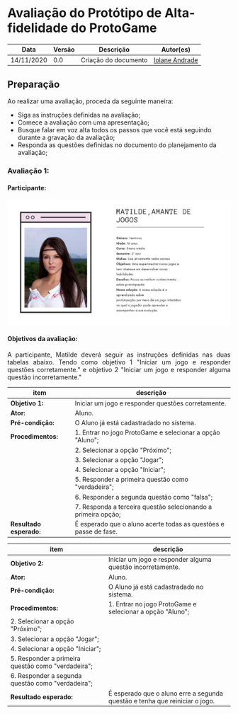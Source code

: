 # Avaliação do Protótipo de Alta-fidelidade do ProtoGame


Data | Versão | Descrição | Autor(es)
 --- | ------ | --------- | ------
14/11/2020 | 0.0 | Criação do documento  |[Iolane Andrade](https://github.com/IolaneAndrade)


## Preparação

Ao realizar uma avaliação, proceda da seguinte maneira:

- Siga as instruções definidas na avaliação;
- Comece a avaliação com uma apresentação; 
- Busque falar em voz alta todos os passos que você está seguindo durante a gravação da avaliação;
- Responda as questões definidas no documento do planejamento da avaliação;


### Avaliação 1:

#### Participante:
 
![persona 1](./img/persona-1.jpg)


#### Objetivos da avaliação:

<p align="justify">A participante, Matilde deverá seguir as instruções definidas nas duas tabelas abaixo. Tendo como objetivo 1 "Iniciar um jogo e responder questões corretamente." e objetivo 2 "Iniciar um jogo e responder alguma questão incorretamente."</p>
 

item     | descrição
-------------------| ---------------------------
**Objetivo 1:**    | Iniciar um jogo e responder questões corretamente.
**Ator:**          | Aluno.
**Pré-condição:**  | O Aluno já está cadastradado no sistema.
**Procedimentos:** | 1. Entrar no jogo ProtoGame e selecionar a opção "Aluno";
                   | 2. Selecionar a opção "Próximo";
                   | 3. Selecionar a opção "Jogar";
                   | 4. Selecionar a opção "Iniciar";
                   | 5. Responder a primeira questão como "verdadeira";
                   | 6. Responder a segunda questão como "falsa";
                   | 7. Responda a terceira questão selecionando a primeira opção;
**Resultado esperado:** | É esperado que o aluno acerte todas as questões e passe de fase.

item | descrição
----- | ----
**Objetivo 2:** | Iniciar um jogo e responder alguma questão incorretamente.
**Ator:** | Aluno.
**Pré-condição:** | O Aluno já está cadastradado no sistema.
**Procedimentos:** | 1. Entrar no jogo ProtoGame e selecionar a opção "Aluno";
  | 2. Selecionar a opção "Próximo";
  | 3. Selecionar a opção "Jogar";
  | 4. Selecionar a opção "Iniciar";
  | 5. Responder a primeira questão como "verdadeira";
  | 6. Responder a segunda questão como "verdadeira";
**Resultado esperado:** | É esperado que o aluno erre a segunda questão e tenha que reiniciar o jogo.

